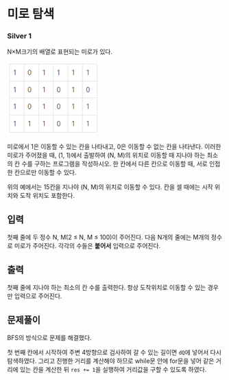# 미로 탐색

### Silver 1

N×M크기의 배열로 표현되는 미로가 있다.

![example](./table.PNG)

미로에서 1은 이동할 수 있는 칸을 나타내고, 0은 이동할 수 없는 칸을 나타낸다. 이러한 미로가 주어졌을 때, (1, 1)에서 출발하여 (N, M)의 위치로 이동할 때 지나야 하는 최소의 칸 수를 구하는 프로그램을 작성하시오. 한 칸에서 다른 칸으로 이동할 때, 서로 인접한 칸으로만 이동할 수 있다.

위의 예에서는 15칸을 지나야 (N, M)의 위치로 이동할 수 있다. 칸을 셀 때에는 시작 위치와 도착 위치도 포함한다.

## 입력
첫째 줄에 두 정수 N, M(2 ≤ N, M ≤ 100)이 주어진다. 다음 N개의 줄에는 M개의 정수로 미로가 주어진다. 각각의 수들은 **붙어서** 입력으로 주어진다.

## 출력
첫째 줄에 지나야 하는 최소의 칸 수를 출력한다. 항상 도착위치로 이동할 수 있는 경우만 입력으로 주어진다.

## 문제풀이
BFS의 방식으로 문제를 해결했다.

첫 번째 칸에서 시작하여 주변 4방향으로 검사하여 갈 수 있는 길이면 `dQ`에 넣어서 다시 탐색하였다. 그리고 진행한 거리를 계산해야 하므로 while문 안에 for문을 넣어 같은 거리에 있는 칸을 계산한 뒤 `res += 1`을 실행하여 거리값을 구할 수 있도록 하였다.